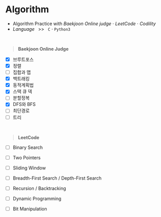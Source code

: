 # Algorithm

- Algorithm Practice with *Baekjoon Online judge* ⋅ *LeetCode* ⋅ *Codility* 
- *Language* &nbsp; >> &nbsp;  `C` ⋅ `Python3`
</br>

> **Baekjoon Online Judge**
- [x] 브루트포스
- [x] 정렬
- [ ] 집합과 맵
- [x] 백트래킹
- [x] 동적계획법
- [x] 스택 큐 덱
- [ ] 분할정복
- [x] DFS와 BFS
- [ ] 최단경로
- [ ] 트리
</br>

> **LeetCode**
- [ ] Binary Search
- [ ] Two Pointers
- [ ] Sliding Window
- [ ] Breadth-First Search / Depth-First Search
- [ ] Recursion / Backtracking
- [ ] Dynamic Programming
- [ ] Bit Manipulation

